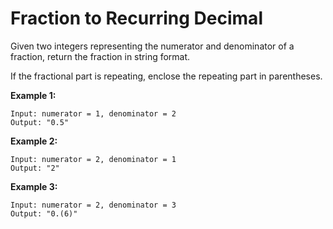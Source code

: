 # Fraction to Recurring Decimal

Given two integers representing the numerator and denominator of a fraction, return the fraction in string format.

If the fractional part is repeating, enclose the repeating part in parentheses.

__Example 1:__

```pseudo
Input: numerator = 1, denominator = 2
Output: "0.5"
```

__Example 2:__

```pseudo
Input: numerator = 2, denominator = 1
Output: "2"
```

__Example 3:__

```pseudo
Input: numerator = 2, denominator = 3
Output: "0.(6)"
```
